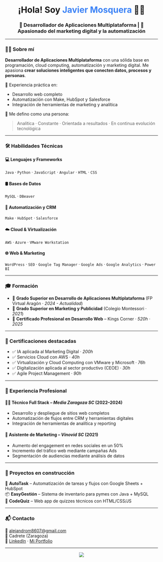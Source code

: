 <!-- Encabezado animado con saludo -->
<h1 align="center">¡Hola! Soy <span style="color:#3B82F6;">Javier Mosquera</span> 👨‍💻</h1>
<h3 align="center">📲 Desarrollador de Aplicaciones Multiplataforma | 🚀 Apasionado del marketing digital y la automatización</h3>

---

### 👨‍💼 Sobre mí

**Desarrollador de Aplicaciones Multiplataforma** con una sólida base en programación, cloud computing, automatización y marketing digital. Me apasiona **crear soluciones inteligentes que conecten datos, procesos y personas**.

🎯 Experiencia práctica en:
- Desarrollo web completo
- Automatización con Make, HubSpot y Salesforce
- Integración de herramientas de marketing y analítica

🧠 Me defino como una persona:
> Analítica · Constante · Orientada a resultados · En continua evolución tecnológica

---

### 🛠️ Habilidades Técnicas

#### 💻 Lenguajes y Frameworks
`Java` · `Python` · `JavaScript` · `Angular` · `HTML` · `CSS`

#### 🛢️ Bases de Datos
`MySQL` · `DBeaver`

#### 🔧 Automatización y CRM
`Make` · `HubSpot` · `Salesforce`

#### ☁️ Cloud & Virtualización
`AWS` · `Azure` · `VMware Workstation`

#### 🌐 Web & Marketing
`WordPress` · `SEO` · `Google Tag Manager` · `Google Ads` · `Google Analytics` · `Power BI`

---

### 🎓 Formación

- 📘 **Grado Superior en Desarrollo de Aplicaciones Multiplataforma** (FP Virtual Aragón · *2024 - Actualidad*)
- 📕 **Grado Superior en Marketing y Publicidad** (Colegio Montessori · *2021*)
- 📙 **Certificado Profesional en Desarrollo Web** – Kings Corner · *520h · 2025*

---

### 🧾 Certificaciones destacadas

- ✅ IA aplicada al Marketing Digital · *200h*
- ✅ Servicios Cloud con AWS · *40h*
- ✅ Virtualización y Cloud Computing con VMware y Microsoft · *76h*
- ✅ Digitalización aplicada al sector productivo (CEOE) · *30h*
- ✅ Agile Project Management · *90h*

---

### 💼 Experiencia Profesional

#### 👨‍💻 Técnico Full Stack – *Media Zaragoza SC* (2022–2024)
- Desarrollo y despliegue de sitios web completos
- Automatización de flujos entre CRM y herramientas digitales
- Integración de herramientas de analítica y reporting

#### 📢 Asistente de Marketing – *Vinovid SC* (2021)
- Aumento del engagement en redes sociales en un 50%
- Incremento del tráfico web mediante campañas Ads
- Segmentación de audiencias mediante análisis de datos

---

### 🚀 Proyectos en construcción

🔧 **AutoTask** – Automatización de tareas y flujos con Google Sheets + HubSpot  
📦 **EasyGestión** – Sistema de inventario para pymes con Java + MySQL  
🧠 **CodeQuiz** – Web app de quizzes técnicos con HTML/CSS/JS

---

### 📬 Contacto

📧 alejandrom8607@gmail.com  
📍 Cadrete (Zaragoza)  
🔗 [LinkedIn](https://www.linkedin.com/in/javier-mosquera-astudillo/) · [Mi Portfolio](https://javiermosquera.es)

---

<p align="center">
  <img src="https://skillicons.dev/icons?i=java,python,js,angular,html,css,mysql,aws,azure,wordpress,hubspot,salesforce" />
</p>

